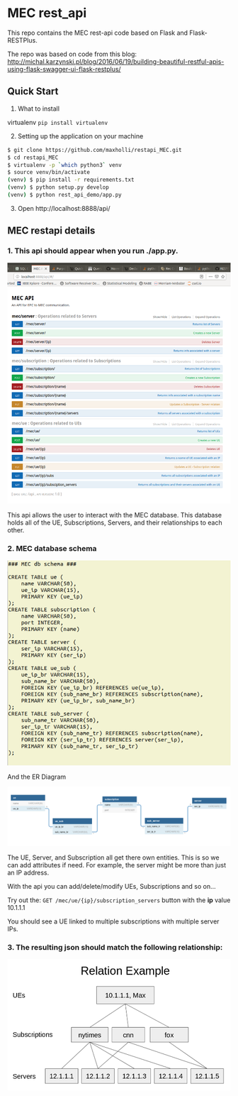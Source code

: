 MEC rest_api
============

This repo contains the MEC rest-api code based on Flask and Flask-RESTPlus.

The repo was based on code from this blog:
http://michal.karzynski.pl/blog/2016/06/19/building-beautiful-restful-apis-using-flask-swagger-ui-flask-restplus/

## Quick Start 

1. What to install

virtualenv
`pip install virtualenv`

2. Setting up the application on your machine
```bash
$ git clone https://github.com/maxholli/restapi_MEC.git
$ cd restapi_MEC
$ virtualenv -p `which python3` venv
$ source venv/bin/activate
(venv) $ pip install -r requirements.txt
(venv) $ python setup.py develop
(venv) $ python rest_api_demo/app.py
```

3. Open http://localhost:8888/api/

## MEC restapi details

### 1. This api should appear when you run ./app.py.
![alt text](./Figures/MEC_swaggar.png "mec swagger interface")

This api allows the user to interact with the MEC database. This database holds all of the UE, Subscriptions, Servers, and their relationships to each other.

### 2. MEC database schema

![alt text](./Figures/MEC_db_schema.png "mec db schema")

And the ER Diagram

![alt text](./Figures/MEC_er_diagram.png "mec db er diagram")

The UE, Server, and Subscription all get there own entities. This is so we can add attributes if need. For example, the server might be more than just an IP address.

With the api you can add/delete/modify UEs, Subscriptions and so on...

Try out the:
`GET /mec/ue/{ip}/subscription_servers` button with the **ip** value 10.1.1.1

You should see a UE linked to multiple subscriptions with multiple server IPs.

### 3. The resulting json should match the following relationship: 
![alt text](./Figures/MEC_relation.png "mec rules")
